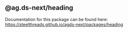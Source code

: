 ## @ag.ds-next/heading

Documentation for this package can be found here: https://steelthreads.github.io/agds-next/packages/heading
